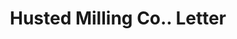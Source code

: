 ---
doi: 10.7916/D84T7WBF
date_other: '1911'
date_other_textual: '1911'
form: correspondence
genre:
- Letters (correspondence)
name:
- Husted Milling Co.
object_in_context_url: https://biggert.cul.columbia.edu/items/view/ave_biggert_00391
subject_hierarchical_geographic:
- Boston, Massachusetts, United States
subject_name:
- Husted Milling Co.
title: Husted Milling Co.. Letter
sort_title: Husted Milling Co.. Letter
call_number: ave_biggert_00391
coordinates:
- 42.35805555555556,-71.06361111111111
pid: ave_biggert_00391
identifiers: ave_biggert_00391
thumbnail: https://derivativo-3.library.columbia.edu/iiif/2/ldpd:344127/full/!256,256/0/native.jpg
permalink: "/biggert/ave_biggert_00391/"
layout: iiif-image-page
---
